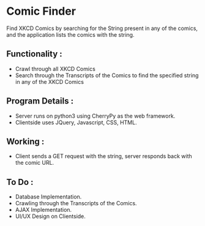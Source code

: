 # Comic Finder
Find XKCD Comics by searching for the String present in any of the comics, and the application lists the comics with the string.

## Functionality :
  * Crawl through all XKCD Comics
  * Search through the Transcripts of the Comics to find the specified string in any of the XKCD Comics

## Program Details :
  * Server runs on python3 using CherryPy as the web framework.
  * Clientside uses JQuery, Javascript, CSS, HTML.

## Working :
  * Client sends a GET request with the string, server responds back with the comic URL.

## To Do :
  * Database Implementation.
  * Crawling through the Transcripts of the Comics.
  * AJAX Implementation.
  * UI/UX Design on Clientside.
